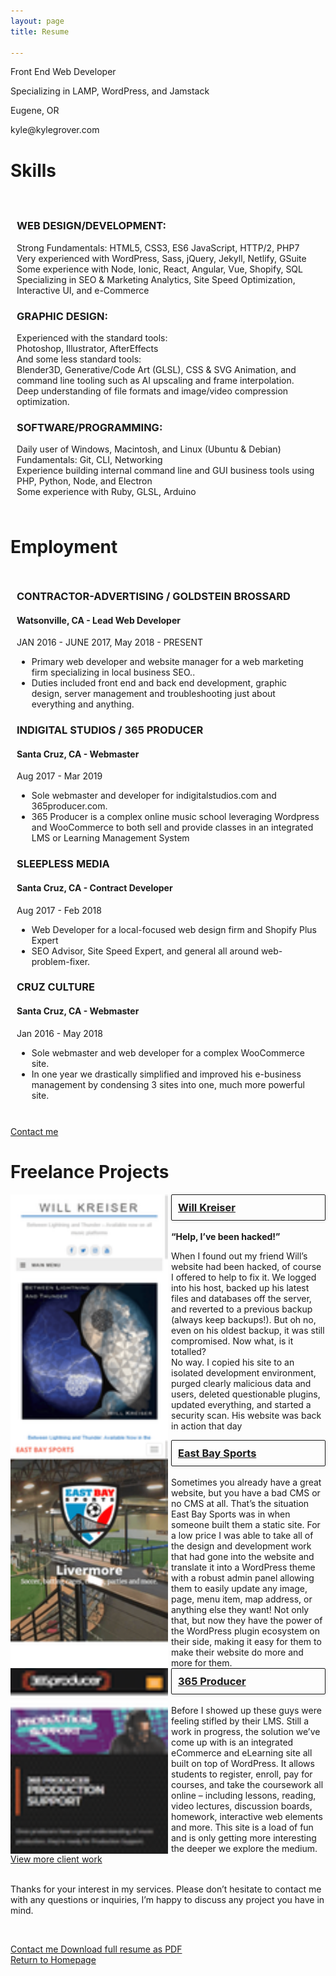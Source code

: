 ```yaml
---
layout: page
title: Resume

---
```

<style> .svg-inline--fa { height: 32px; } </style> <div> <!-- <p class="c19 title"><span class="c31 c37">Kyle Grover</span></p> --> <p class="c13 subtitle"><span class="c5">Front End Web Developer</span></p> <p class="c13 c33"><span class="c10">Specializing in LAMP, WordPress, and Jamstack</span></p> <p class="c13 c33"><span class="c10">Eugene, OR</span></p> <p class="c13 c33"><span class="c10">kyle@kylegrover.com</span></p>

<h1 class="c17"><span class="c4">Skills</span></h1>
<div class="shadow-box" style="padding: 20px 10px 10px;">
<div class="skill-icons" style="display: flex; justify-content: space-evenly;">
<span class="fab fa-wordpress"></span><span class="fab fa-html5"></span><span class="fab fa-css3"></span><span class="fal fa-shopping-cart"></span><span class="fal fa-chart-line"></span><span class="fab fa-apple"></span><span class="fab fa-windows"></span><span class="fab fa-linux"></span><span class="fab fa-slack"></span>
</div>
<p class="c3"><span class="c26"></span></p>
<h3 class="c28">WEB DESIGN/DEVELOPMENT:</h3>
<p>Strong Fundamentals: HTML5, CSS3, ES6 JavaScript, HTTP/2, PHP7<br>
Very experienced with WordPress, Sass, jQuery, Jekyll, Netlify, GSuite<br>
Some experience with Node, Ionic, React, Angular, Vue, Shopify, SQL<br>
Specializing in SEO & Marketing Analytics, Site Speed Optimization, Interactive UI, and e-Commerce</p>
<h3 class="c28">GRAPHIC DESIGN:</h3>
<p>Experienced with the standard tools:<br>Photoshop, Illustrator, AfterEffects<br>
And some less standard tools:<br>Blender3D, Generative/Code Art (GLSL), CSS & SVG Animation, and command line tooling such as AI upscaling and frame interpolation.<br>
Deep understanding of file formats and image/video compression optimization.</p>
<h3 class="c28">SOFTWARE/PROGRAMMING:</h3>
<p>Daily user of Windows, Macintosh, and Linux (Ubuntu & Debian)<br>
Fundamentals: Git, CLI, Networking<br>
Experience building internal command line and GUI business tools using PHP, Python, Node, and Electron<br>
Some experience with Ruby, GLSL, Arduino
</p>
</div>
<h1 class="c36"><span class="c35">Employment</span></h1>
<div class="shadow-box" style="padding: 10px;">
<h3 class="c28">CONTRACTOR-ADVERTISING / GOLDSTEIN BROSSARD</h3>
<h4>Watsonville, CA - Lead Web Developer</h4>
<p class="c18"><span class="c10 c12">JAN</span><span class="c31 c10 c12"> 20</span><span class="c10 c12">16</span><span class="c10 c12 c31"> - </span><span class="c10 c12">JUNE 2017, May 2018 - PRESENT</span></p>
<ul class="c20 lst-kix_q43nwmkvrt8-0 start">
<li class="c3 c24"><span class="c26">Primary web developer and website manager for a web marketing firm specializing in local business SEO.</span><span class="c1">. </span></li>
<li class="c3 c24"><span class="c26">Duties included front end and back end development, graphic design, server management and troubleshooting just about everything and anything</span><span class="c31 c26">.</span></li>
</ul>
<h3 class="c28">INDIGITAL STUDIOS / 365 PRODUCER</h3>
<h4>Santa Cruz, CA - Webmaster</h4>
<p class="c18"><span class="c9">Aug 2017 - Mar 2019</span></p>
<ul class="c20 lst-kix_71cy10c6bo5c-0 start">
<li class="c3 c24"><span class="c1">Sole webmaster and developer for indigitalstudios.com and 365producer.com. </span></li>
<li class="c3 c24"><span class="c26">365 Producer is a complex online music school leveraging Wordpress and WooCommerce to both sell and provide classes in an integrated LMS or Learning Management System</span></li>
</ul>
<h3 class="c28">SLEEPLESS MEDIA</h3>
<h4>Santa Cruz, CA - Contract Developer</h4>
<p class="c18"><span class="c9">Aug 2017 - Feb 2018</span></p>
<ul class="c20 lst-kix_71cy10c6bo5c-0 start">
<li class="c3 c24"><span class="c1">Web Developer for a local-focused web design firm and Shopify Plus Expert</span></li>
<li class="c3 c24"><span class="c26">SEO Advisor, Site Speed Expert, and general all around web-problem-fixer.</span></li>
</ul>
<h3 class="c28">CRUZ CULTURE</h3>
<h4>Santa Cruz, CA - Webmaster </h4>
<p class="c18"><span class="c9">Jan 2016 - May 2018</span></p>
<ul class="c20 lst-kix_71cy10c6bo5c-0 start">
<li class="c3 c24"><span class="c1">Sole webmaster and web developer for a complex WooCommerce site. </span></li>
<li class="c3 c24"><span class="c26">In one year we drastically simplified and improved his e-business management by condensing 3 sites into one, much more powerful site.</span></li>
</ul>
</div>
<br>
<a href="/contact/" class="contact-kyle contact-kyle-small">Contact me <span class="fal fa-comment"></span></a>
<br>
<h1 class="c36"><span class="c35">Freelance Projects</span></h1>
<p class="c3 c6"><span class="c0"></span></p>
<div class="c7 shadow-box" style="display: flex;">
<div style="flex: 1 0 150px; position: relative; overflow-y: scroll; padding-right: 5px;">
<img src="/uploads/screencapture-willkreiser-2018-04-01-17_58_30.png" style="width: 100%; position: absolute; left: 0; top: 0; right: 0;">
</div>
<div style="flex: 1 0 150px; padding-left: 5px;">
<h3 class="c22 c11" style="margin: 0; padding-top: 0; text-decoration: none;"><a style="border-radius: 2px;
box-shadow: 0 1px 5px rgba(0,0,0,0.1); padding: 10px; border: 1px solid; display: block;" class="c8" target="_blank" href="https://willkreiser.com/">Will Kreiser <span style="float: right;" class="fal fa-external-link-alt"></span></a></h3><br><span class="c1 c11"><strong>“Help, I’ve been hacked!”</strong><p>When I found out my friend Will’s website had been hacked, of course I offered to help to fix it. We logged into his host, backed up his latest files and databases off the server, and reverted to a previous backup (always keep backups!). But oh no, even on his oldest backup, it was still compromised. Now what, is it totalled?<br>No way. I copied his site to an isolated development environment, purged clearly malicious data and users, deleted questionable plugins, updated everything, and started a security scan. His website was back in action that day</p></span>
</div>
<div class="web-work-types">
</div>
</div>
<div class="c7 shadow-box" style="display: flex;">
<div style="flex: 1 0 150px; position: relative; overflow-y: scroll; padding-right: 5px;">
<img src="/uploads/screencapture-eastbaysports-net-livermore-2018-04-01-17_48_29.png" style="width: 100%; position: absolute; left: 0; top: 0; right: 0;">
</div>
<div style="flex: 1 0 150px; padding-left: 5px;">
<h3 class="c22 c11" style="margin: 0; padding-top: 0; text-decoration: none;"><a style="border-radius: 2px;
box-shadow: 0 1px 5px rgba(0,0,0,0.1); padding: 10px; border: 1px solid; display: block;" class="c8" target="_blank" href="http://www.eastbaysports.net/">East Bay Sports <span style="float: right;" class="fal fa-external-link-alt"></span></a></h3><br><span class="c1 c11">Sometimes you already have a great website, but you have a bad CMS or no CMS at all. That’s the situation East Bay Sports was in when someone built them a static site. For a low price I was able to take all of the design and development work that had gone into the website and translate it into a WordPress theme with a robust admin panel allowing them to easily update any image, page, menu item, map address, or anything else they want! Not only that, but now they have the power of the WordPress plugin ecosystem on their side, making it easy for them to make their website do more and more for them.</span>
</div>
<div class="web-work-types">
</div>
</div>
<div class="c7 shadow-box" style="display: flex;">
<div style="flex: 1 0 150px; position: relative; overflow-y: scroll; padding-right: 5px;">
<img src="/uploads/screencapture-365producer-production-2018-04-01-09_18_34.png" style="width: 100%; position: absolute; left: 0; top: 0; right: 0;">
</div>
<div style="flex: 1 0 150px; padding-left: 5px;">
<h3 class="c22 c11" style="margin: 0; padding-top: 0; text-decoration: none;"><a style="border-radius: 2px;
box-shadow: 0 1px 5px rgba(0,0,0,0.1); padding: 10px; border: 1px solid; display: block;" class="c8" target="_blank" href="https://365producer.com/">365 Producer <span style="float: right;" class="fal fa-external-link-alt"></span></a></h3><br><span class="c1 c11">Before I showed up these guys were feeling stifled by their LMS. Still a work in progress, the solution we’ve come up with is an integrated eCommerce and eLearning site all built on top of WordPress. It allows students to register, enroll, pay for courses, and take the coursework all online – including lessons, reading, video lectures, discussion boards, homework, interactive web elements and more. This site is a load of fun and is only getting more interesting the deeper we explore the medium.</span>
</div>
<div class="web-work-types">
</div>
</div>
<div class="c7 shadow-box" style="display: none;">
<div style="flex: 1 0 150px; position: relative; overflow-y: scroll; padding-right: 5px;">
<img src="/uploads/screencapture-okrantwood-product-madrone-burl-top-with-shedua-sides-2018-03-31-23_13_22.png" style="width: 100%; position: absolute; left: 0; top: 0; right: 0;">
</div>
<div style="flex: 1 0 150px; padding-left: 5px;">
<h3 class="c22 c11" style="margin: 0; padding-top: 0; text-decoration: none;"><a style="border-radius: 2px;
box-shadow: 0 1px 5px rgba(0,0,0,0.1); padding: 10px; border: 1px solid; display: block;" class="c8" target="_blank" href="https://www.okrantwood.com">Okrant Wood <span style="float: right;" class="fal fa-external-link-alt"></span></a></h3><br><span class="c1 c11"></span>
</div>
</div>

<div class="resume-work-pagination">
<a href="/client-work/">View more client work</a>
</div>

<!-- <div class="testimonials">

</div> -->
<p class="c7" style="clear:both;"><span class="c1 c11"><br>Thanks for your interest in my services. Please don’t hesitate to contact me with any questions or inquiries, I’m happy to discuss any project you have in mind.</span></p>
<p class="c7 c6"><span class="c14 c11 c25"></span></p>
<p class="c11 c22 subtitle">
<span class="c5 c16">
<br>
</span></p><div>
<a href="/contact/" class="contact-kyle">Contact me <span class="fal fa-comment"></span></a>
<a target="_blank" class="kyles-links" href="https://kylegrover.com/kyle-grover-resume-2020.pdf">Download full resume as PDF <span class="fal fa-file-pdf"></span></a><br>
<a class="return-home" href="https://kylegrover.com"><span class="fal fa-hand-point-left"></span> Return to Homepage</a>
</div>
<p></p>
</div>